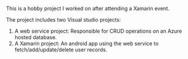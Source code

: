 This is a hobby project I worked on after attending a Xamarin event.

The project includes two Visual studio projects:

1) A web service project: Responsible for CRUD operations on an Azure hosted database.
2) A Xamarin project: An android app using the web service to fetch/add/update/delete user records.

